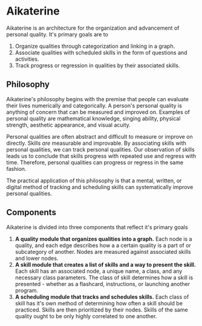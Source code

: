# Aikaterine

Aikaterine is an architecture for the organization and advancement of personal quality. It's primary goals are to
1. Organize qualities through categorization and linking in a graph.
2. Associate qualities with scheduled skills in the form of questions and activities.
3. Track progress or regression in qualities by their associated skills.

## Philosophy

Aikaterine's philosophy begins with the premise that people can evaluate their lives numerically and categorically. A person's personal quality is anything of concern that can be measured and improved on. Examples of personal quality are mathematical knowledge, singing ability, physical strength, aesthetic appearance, and visual acuity.

Personal qualities are often abstract and difficult to measure or improve on directly. Skills *are* measurable and improvable. By associating skills with personal qualities, we can track personal qualities. Our observation of skills leads us to conclude that skills progress with repeated use and regress with time. Therefore, personal qualities can progress or regress in the same fashion.

The practical application of this philosophy is that a mental, written, or digital method of tracking and scheduling skills can systematically improve personal qualities.

## Components

Aikaterine is divided into three components that reflect it's primary goals
1. **A quality module that organizes qualities into a graph.** Each node is a quality, and each edge describes how a a certain quality is a part of or subcategory of another. Nodes are measured against associated skills and lower nodes.
2. **A skill module that creates a list of skills and a way to present the skill.** Each skill has an associated node, a unique name, a class, and any necessary class parameters. The class of skill determines how a skill is presented - whether as a flashcard, instructions, or launching another program.
3. **A scheduling module that tracks and schedules skills.** Each class of skill has it's own method of determining how often a skill should be practiced. Skills are then prioritized by their nodes. Skills of the same quality ought to be only highly correlated to one another.
